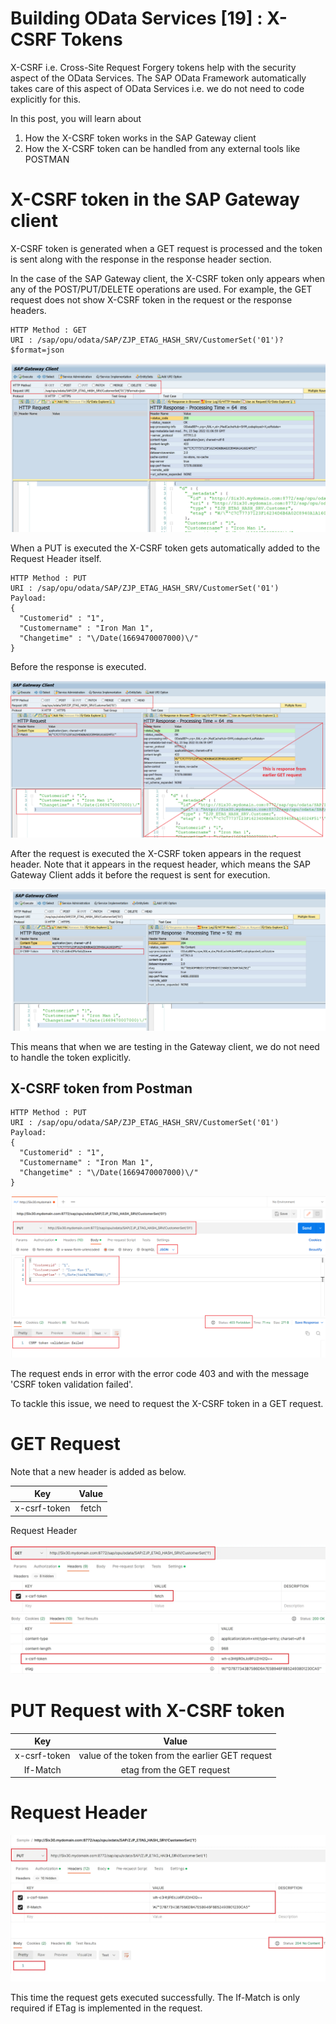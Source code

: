 # Building OData Services [19] : X-CSRF Tokens

X-CSRF i.e. Cross-Site Request Forgery tokens help with the security aspect of the OData Services. The SAP OData Framework automatically takes care of this aspect of OData Services i.e. we do not need to code explicitly for this.

In this post, you will learn about

1. How the X-CSRF token works in the SAP Gateway client
2. How the X-CSRF token can be handled from any external tools like POSTMAN

# X-CSRF token in the SAP Gateway client

X-CSRF token is generated when a GET request is processed and the token is sent along with the response in the response header section.

In the case of the SAP Gateway client, the X-CSRF token only appears when any of the POST/PUT/DELETE operations are used. For example, the GET request does not show X-CSRF token in the request or the response headers.

```
HTTP Method : GET
URI : /sap/opu/odata/SAP/ZJP_ETAG_HASH_SRV/CustomerSet('01')?$format=json
```

![alt text](image-291.png)

When a PUT is executed the X-CSRF token gets automatically added to the Request Header itself.

```
HTTP Method : PUT
URI : /sap/opu/odata/SAP/ZJP_ETAG_HASH_SRV/CustomerSet('01')
Payload: 
{
  "Customerid" : "1",
  "Customername" : "Iron Man 1",
  "Changetime" : "\/Date(1669470007000)\/"
}
```

Before the response is executed.

![alt text](image-292.png)

After the request is executed the X-CSRF token appears in the request header. Note that it appears in the request header, which means the SAP Gateway Client adds it before the request is sent for execution.

![alt text](image-293.png)

This means that when we are testing in the Gateway client, we do not need to handle the token explicitly.

## X-CSRF token from Postman

```
HTTP Method : PUT
URI : /sap/opu/odata/SAP/ZJP_ETAG_HASH_SRV/CustomerSet('01')
Payload: 
{
  "Customerid" : "1",
  "Customername" : "Iron Man 1",
  "Changetime" : "\/Date(1669470007000)\/"
}
```

![alt text](image-294.png)

The request ends in error with the error code 403 and with the message 'CSRF token validation failed'.

To tackle this issue, we need to request the X-CSRF token in a GET request.

# GET Request

Note that a new header is added as below.

| Key |	Value |
| :-: | :-: |
|x-csrf-token | fetch |

Request Header

![alt text](image-295.png)

# PUT Request with X-CSRF token

| Key |	Value |
| :-: | :-: |
| x-csrf-token |	value of the token from the earlier GET request |
| If-Match | etag from the GET request |

# Request Header

![alt text](image-296.png)

This time the request gets executed successfully. The If-Match is only required if ETag is implemented in the request.
